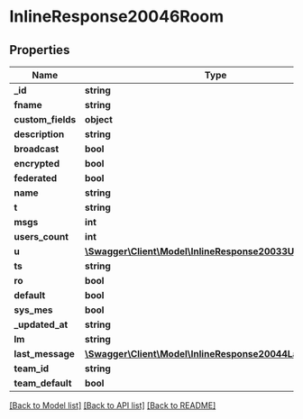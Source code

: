 # InlineResponse20046Room

## Properties
Name | Type | Description | Notes
------------ | ------------- | ------------- | -------------
**_id** | **string** |  | [optional] 
**fname** | **string** |  | [optional] 
**custom_fields** | **object** |  | [optional] 
**description** | **string** |  | [optional] 
**broadcast** | **bool** |  | [optional] 
**encrypted** | **bool** |  | [optional] 
**federated** | **bool** |  | [optional] 
**name** | **string** |  | [optional] 
**t** | **string** |  | [optional] 
**msgs** | **int** |  | [optional] 
**users_count** | **int** |  | [optional] 
**u** | [**\Swagger\Client\Model\InlineResponse20033U**](InlineResponse20033U.md) |  | [optional] 
**ts** | **string** |  | [optional] 
**ro** | **bool** |  | [optional] 
**default** | **bool** |  | [optional] 
**sys_mes** | **bool** |  | [optional] 
**_updated_at** | **string** |  | [optional] 
**lm** | **string** |  | [optional] 
**last_message** | [**\Swagger\Client\Model\InlineResponse20044LastMessage**](InlineResponse20044LastMessage.md) |  | [optional] 
**team_id** | **string** |  | [optional] 
**team_default** | **bool** |  | [optional] 

[[Back to Model list]](../../README.md#documentation-for-models) [[Back to API list]](../../README.md#documentation-for-api-endpoints) [[Back to README]](../../README.md)


